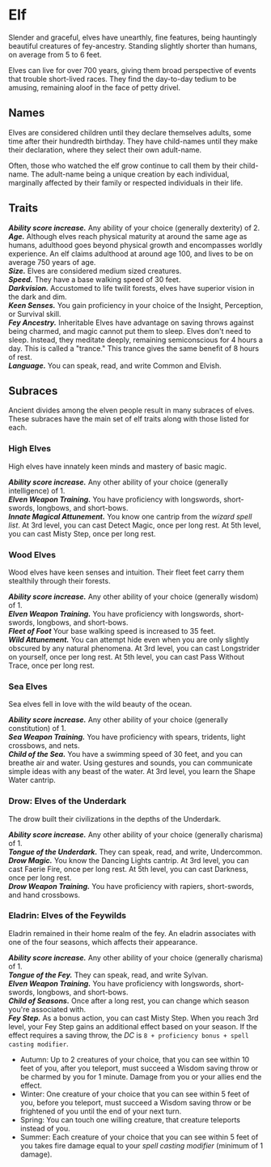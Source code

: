 # Elf
Slender and graceful, elves have unearthly, fine features, being hauntingly beautiful creatures of fey-ancestry. Standing slightly shorter than humans, on average from 5 to 6 feet.

Elves can live for over 700 years, giving them broad perspective of events that trouble short-lived races. They find the day-to-day tedium to be amusing, remaining aloof in the face of petty drivel.

## Names
Elves are considered children until they declare themselves adults, some time after their hundredth birthday. They have child-names until they make their declaration, where they select their own adult-name.

Often, those who watched the elf grow continue to call them by their child-name. The adult-name being a unique creation by each individual, marginally affected by their family or respected individuals in their life.

## Traits
***Ability score increase.*** Any ability of your choice (generally dexterity) of 2.<br>
***Age.*** Although elves reach physical maturity at around the same age as humans, adulthood goes beyond physical growth and encompasses worldly experience. An elf claims adulthood at around age 100, and lives to be on average 750 years of age.<br>
***Size.*** Elves are considered medium sized creatures.<br>
***Speed.*** They have a base walking speed of 30 feet.<br>
***Darkvision.*** Accustomed to life twilit forests, elves have superior vision in the dark and dim.<br>
***Keen Senses.*** You gain proficiency in your choice of the Insight, Perception, or Survival skill.<br>
***Fey Ancestry.*** <span class="md-tag">Inheritable</span> Elves have advantage on saving throws against being charmed, and magic cannot put them to sleep. Elves don't need to sleep. Instead, they meditate deeply, remaining semiconscious for 4 hours a day. This is called a "trance." This trance gives the same benefit of 8 hours of rest.<br>
***Language.*** You can speak, read, and write Common and Elvish.

## Subraces
Ancient divides among the elven people result in many subraces of elves. These subraces have the main set of elf traits along with those listed for each.

### High Elves
High elves have innately keen minds and mastery of basic magic.

***Ability score increase.*** Any other ability of your choice (generally intelligence) of 1.<br>
***Elven Weapon Training.*** You have proficiency with longswords, short-swords, longbows, and short-bows.<br>
***Innate Magical Attunement.*** You know one cantrip from the *wizard spell list*. At 3rd level, you can cast Detect Magic, once per long rest. At 5th level, you can cast Misty Step, once per long rest.

### Wood Elves
Wood elves have keen senses and intuition. Their fleet feet carry them stealthily through their forests.

***Ability score increase.*** Any other ability of your choice (generally wisdom) of 1.<br>
***Elven Weapon Training.*** You have proficiency with longswords, short-swords, longbows, and short-bows.<br>
***Fleet of Foot*** Your base walking speed is increased to 35 feet.<br>
***Wild Attunement.*** You can attempt hide even when you are only slightly obscured by any natural phenomena. At 3rd level, you can cast Longstrider on yourself, once per long rest. At 5th level, you can cast Pass Without Trace, once per long rest.

### Sea Elves
Sea elves fell in love with the wild beauty of the ocean.

***Ability score increase.*** Any other ability of your choice (generally constitution) of 1.<br>
***Sea Weapon Training.*** You have proficiency with spears, tridents, light crossbows, and nets.<br>
***Child of the Sea.*** You have a swimming speed of 30 feet, and you can breathe air and water. Using gestures and sounds, you can communicate simple ideas with any beast of the water. At 3rd level, you learn the Shape Water cantrip.<br>

### Drow: Elves of the Underdark
The drow built their civilizations in the depths of the Underdark.

***Ability score increase.*** Any other ability of your choice (generally charisma) of 1.<br>
***Tongue of the Underdark.*** They can speak, read, and write, Undercommon.<br>
***Drow Magic.*** You know the Dancing Lights cantrip. At 3rd level, you can cast Faerie Fire, once per long rest. At 5th level, you can cast Darkness, once per long rest.<br>
***Drow Weapon Training.*** You have proficiency with rapiers, short-swords, and hand crossbows.

### Eladrin: Elves of the Feywilds
Eladrin remained in their home realm of the fey. An eladrin associates with one of the four seasons, which affects their appearance.

***Ability score increase.*** Any other ability of your choice (generally charisma) of 1.<br>
***Tongue of the Fey.*** They can speak, read, and write Sylvan.<br>
***Elven Weapon Training.*** You have proficiency with longswords, short-swords, longbows, and short-bows.<br>
***Child of Seasons.*** Once after a long rest, you can change which season you're associated with.<br>
***Fey Step.*** As a bonus action, you can cast Misty Step. When you reach 3rd level, your Fey Step gains an additional effect based on your season. If the effect requires a saving throw, the *DC* is `8 + proficiency bonus + spell casting modifier`.

* Autumn: Up to 2 creatures of your choice, that you can see within 10 feet of you, after you teleport, must succeed a Wisdom saving throw or be charmed by you for 1 minute. Damage from you or your allies end the effect.
* Winter: One creature of your choice that you can see within 5 feet of you, before you teleport, must succeed a Wisdom saving throw or be frightened of you until the end of your next turn.
* Spring: You can touch one willing creature, that creature teleports instead of you.
* Summer: Each creature of your choice that you can see within 5 feet of you takes fire damage equal to your *spell casting modifier* (minimum of 1 damage).